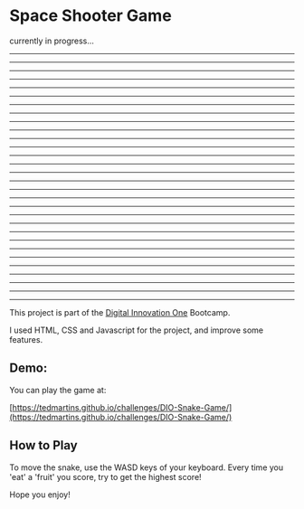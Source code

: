 # Space Shooter Game

currently in progress...

--------------------------------------
--------------------------------------
--------------------------------------
--------------------------------------
--------------------------------------
--------------------------------------
--------------------------------------
--------------------------------------
--------------------------------------
--------------------------------------
--------------------------------------
--------------------------------------
--------------------------------------
--------------------------------------
--------------------------------------
--------------------------------------
--------------------------------------
--------------------------------------
--------------------------------------
--------------------------------------
--------------------------------------
--------------------------------------
--------------------------------------
--------------------------------------
--------------------------------------
--------------------------------------
--------------------------------------
--------------------------------------
--------------------------------------
--------------------------------------

This project is part of the [Digital Innovation One](https://digitalinnovation.one) Bootcamp.

I used HTML, CSS and Javascript for the project, and improve some features.

## Demo:

You can play the game at:

[https://tedmartins.github.io/challenges/DIO-Snake-Game/](https://tedmartins.github.io/challenges/DIO-Snake-Game/)

## How to Play

To move the snake, use the WASD keys of your keyboard. Every time you 'eat' a 'fruit' you score, try to get the highest score!

Hope you enjoy!